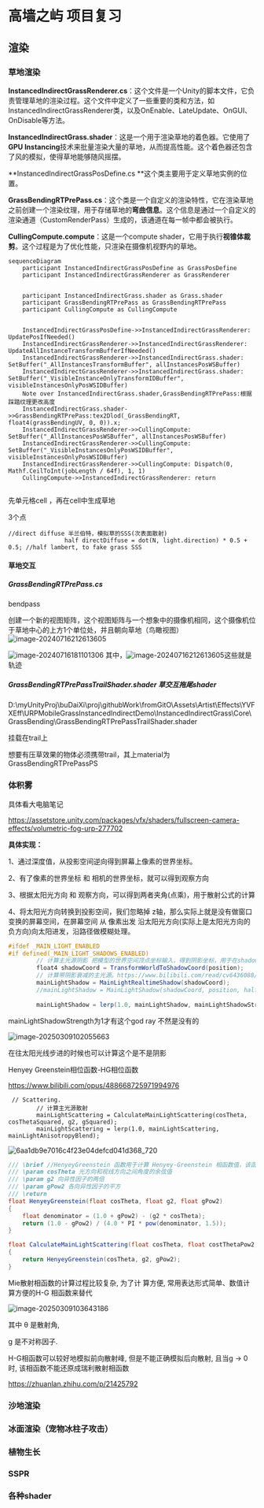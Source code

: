 # 高墙之屿 项目复习

## 渲染



### 草地渲染

**InstancedIndirectGrassRenderer.cs**：这个文件是一个Unity的脚本文件，它负责管理草地的渲染过程。这个文件中定义了一些重要的类和方法，如InstancedIndirectGrassRenderer类，以及OnEnable、LateUpdate、OnGUI、OnDisable等方法。

**InstancedIndirectGrass.shader**：这是一个用于渲染草地的着色器。它使用了**GPU Instancing**技术来批量渲染大量的草地，从而提高性能。这个着色器还包含了风的模拟，使得草地能够随风摇摆。

**InstancedIndirectGrassPosDefine.cs **这个类主要用于定义草地实例的位置。

**GrassBendingRTPrePass.cs**：这个类是一个自定义的渲染特性，它在渲染草地之前创建一个渲染纹理，用于存储草地的**弯曲信息**。这个信息是通过一个自定义的渲染通道（CustomRenderPass）生成的，该通道在每一帧中都会被执行。  

**CullingCompute.compute**：这是一个compute shader，它用于执行**视锥体裁剪**。这个过程是为了优化性能，只渲染在摄像机视野内的草地。  

```mermaid
sequenceDiagram
    participant InstancedIndirectGrassPosDefine as GrassPosDefine
    participant InstancedIndirectGrassRenderer as GrassRenderer


    participant InstancedIndirectGrass.shader as Grass.shader
    participant GrassBendingRTPrePass as GrassBendingRTPrePass
    participant CullingCompute as CullingCompute


    InstancedIndirectGrassPosDefine->>InstancedIndirectGrassRenderer: UpdatePosIfNeeded()
    InstancedIndirectGrassRenderer->>InstancedIndirectGrassRenderer: UpdateAllInstanceTransformBufferIfNeeded()
    InstancedIndirectGrassRenderer->>InstancedIndirectGrass.shader: SetBuffer("_AllInstancesTransformBuffer", allInstancesPosWSBuffer)
    InstancedIndirectGrassRenderer->>InstancedIndirectGrass.shader: SetBuffer("_VisibleInstanceOnlyTransformIDBuffer", visibleInstancesOnlyPosWSIDBuffer)
    Note over InstancedIndirectGrass.shader,GrassBendingRTPrePass:根据踩踏纹理更改高度
    InstancedIndirectGrass.shader->>GrassBendingRTPrePass:tex2Dlod(_GrassBendingRT, float4(grassBendingUV, 0, 0)).x;
    InstancedIndirectGrassRenderer->>CullingCompute: SetBuffer("_AllInstancesPosWSBuffer", allInstancesPosWSBuffer)
    InstancedIndirectGrassRenderer->>CullingCompute: SetBuffer("_VisibleInstancesOnlyPosWSIDBuffer", visibleInstancesOnlyPosWSIDBuffer)
    InstancedIndirectGrassRenderer->>CullingCompute: Dispatch(0, Mathf.CeilToInt(jobLength / 64f), 1, 1)
    CullingCompute->>InstancedIndirectGrassRenderer: return
    

```

先单元格cell ，再在cell中生成草地

3个点

```
//direct diffuse 半兰伯特，模拟草的SSS(次表面散射)
                half directDiffuse = dot(N, light.direction) * 0.5 + 0.5; //half lambert, to fake grass SSS

```

#### 草地交互

##### GrassBendingRTPrePass.cs

bendpass

创建一个新的视图矩阵，这个视图矩阵与一个想象中的摄像机相同，这个摄像机位于草地中心的上方1个单位处，并且朝向草地（鸟瞰视图）![image-20240716212613605](assets/image-20240716212613605.png)





![image-20240716181101306](assets/image-20240716181101306.png) 其中，![image-20240716212613605](assets/image-20240716212613605.png)这些就是轨迹



##### GrassBendingRTPrePassTrailShader.shader 草交互拖尾shader

D:\myUnityProj\buDaiXi\proj\githubWork\fromGitO\Assets\Artist\Effects\YVFXEff\URPMobileGrassInstancedIndirectDemo\InstancedIndirectGrass\Core\GrassBending\GrassBendingRTPrePassTrailShader.shader

挂载在trail上

想要有压草效果的物体必须携带trail，其上material为GrassBendingRTPrePassPS



### 体积雾

具体看大电脑笔记

https://assetstore.unity.com/packages/vfx/shaders/fullscreen-camera-effects/volumetric-fog-urp-277702

**具体实现：**

1、通过深度值，从投影空间逆向得到屏幕上像素的世界坐标。

2、有了像素的世界坐标 和 相机的世界坐标，就可以得到观察方向

3、根据太阳光方向 和 观察方向，可以得到两者夹角(点乘)，用于散射公式的计算

4、将太阳光方向转换到投影空间，我们忽略掉 z轴，那么实际上就是没有做窗口变换的屏幕空间，在屏幕空间 从 像素出发 沿太阳光方向(实际上是太阳光方向的负方向)向太阳进发，沿路径做模糊处理。



```GLSL
#ifdef _MAIN_LIGHT_ENABLED 
#if defined(_MAIN_LIGHT_SHADOWS_ENABLED)
        // 计算主光源阴影 把模型的世界空间顶点坐标输入，得到阴影坐标，用于在shadowmap下进行比较。 
        float4 shadowCoord = TransformWorldToShadowCoord(position);
        // 计算带阴影衰减的主光源。https://www.bilibili.com/read/cv6436088/ 
        mainLightShadow = MainLightRealtimeShadow(shadowCoord);
        //mainLightShadow = MainLightShadow(shadowCoord, position, half4(1.0, 1.0, 1.0, 1.0), _MainLightOcclusionProbes);
        
        mainLightShadow = lerp(1.0, mainLightShadow, mainLightShadowStrength);
```

mainLightShadowStrength为1才有这个god ray 不然是没有的

![image-20250309102055663](assets/image-20250309102055663.png)

在往太阳光线步进的时候也可以计算这个是不是阴影



Henyey Greenstein相位函数-HG相位函数

https://www.bilibili.com/opus/488668725971994976

```
 // Scattering.
        // 计算主光源散射
        mainLightScattering = CalculateMainLightScattering(cosTheta, cosThetaSquared, g2, gSquared);
        mainLightScattering = lerp(1.0, mainLightScattering, mainLightAnisotropyBlend);
```

![6aa1db9e7016c4f23e04defcd041d368_720](assets/6aa1db9e7016c4f23e04defcd041d368_720.png)



```C#
/// \brief //HenyeyGreenstein 函数用于计算 Henyey-Greenstein 相函数值，该函数在常用于模拟参与介质（如雾或烟雾）中的光散射。
/// \param cosTheta 光方向和视线方向之间角度的余弦值
/// \param g2 向异性因子的两倍
/// \param gPow2 各向异性因子的平方
/// \return 
float HenyeyGreenstein(float cosTheta, float g2, float gPow2)
{
    float denominator = (1.0 + gPow2) - (g2 * cosTheta);
    return (1.0 - gPow2) / (4.0 * PI * pow(denominator, 1.5));
}

float CalculateMainLightScattering(float cosTheta, float costThetaPow2, float g2, float gPow2)
{
    return HenyeyGreenstein(cosTheta, g2, gPow2);
}
```

Mie散射相函数的计算过程比较复杂, 为了计 算方便, 常用表达形式简单、数值计算方便的H-G 相函数来替代

![image-20250309103643186](assets/image-20250309103643186.png)

其中 θ 是散射角,

 g 是不对称因子.

 H-G相函数可以较好地模拟前向散射峰, 但是不能正确模拟后向散射, 且当g → 0时, 该相函数不能还原成瑞利散射相函数

https://zhuanlan.zhihu.com/p/21425792



### 沙地渲染



### 冰面渲染（宠物冰柱子攻击）



### 植物生长



### SSPR



### 各种shader





